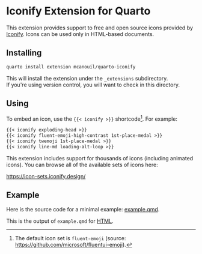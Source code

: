 # Iconify Extension for Quarto

This extension provides support to free and open source icons provided by [Iconify](https://icon-sets.iconify.design/).
Icons can be used only in HTML-based documents.

## Installing

```sh
quarto install extension mcanouil/quarto-iconify
```

This will install the extension under the `_extensions` subdirectory.  
If you're using version control, you will want to check in this directory.

## Using

To embed an icon, use the `{{< iconify >}}` shortcode[^1]. For example:

```default
{{< iconify exploding-head >}}
{{< iconify fluent-emoji-high-contrast 1st-place-medal >}}
{{< iconify twemoji 1st-place-medal >}}
{{< iconify line-md loading-alt-loop >}}
```

This extension includes support for thousands of icons (including animated icons).
You can browse all of the available sets of icons here:

<https://icon-sets.iconify.design/>

[^1]: The default icon set is `fluent-emoji` (source: <https://github.com/microsoft/fluentui-emoji>).

## Example

Here is the source code for a minimal example: [example.qmd](example.qmd).

This is the output of `example.qmd` for [HTML](https://m.canouil.fr/quarto-iconify/).
